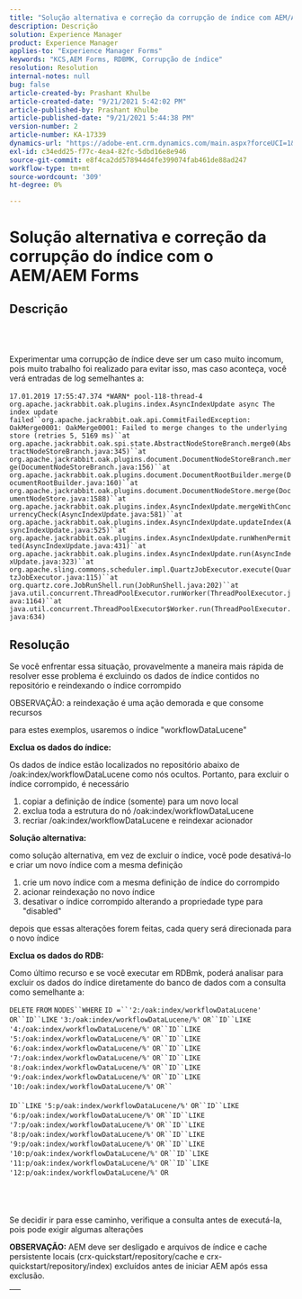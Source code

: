 ```yaml
---
title: "Solução alternativa e correção da corrupção de índice com AEM/AEM Forms"
description: Descrição
solution: Experience Manager
product: Experience Manager
applies-to: "Experience Manager Forms"
keywords: "KCS,AEM Forms, RDBMK, Corrupção de índice"
resolution: Resolution
internal-notes: null
bug: false
article-created-by: Prashant Khulbe
article-created-date: "9/21/2021 5:42:02 PM"
article-published-by: Prashant Khulbe
article-published-date: "9/21/2021 5:44:38 PM"
version-number: 2
article-number: KA-17339
dynamics-url: "https://adobe-ent.crm.dynamics.com/main.aspx?forceUCI=1&pagetype=entityrecord&etn=knowledgearticle&id=13171039-031b-ec11-b6e6-000d3a34dd41"
exl-id: c34edd25-f77c-4ea4-82fc-5dbd16e8e946
source-git-commit: e8f4ca2dd578944d4fe399074fab461de88ad247
workflow-type: tm+mt
source-wordcount: '309'
ht-degree: 0%

---
```


# Solução alternativa e correção da corrupção do índice com o AEM/AEM Forms

## Descrição

<br><br><br>Experimentar uma corrupção de índice deve ser um caso muito incomum, pois muito trabalho foi realizado para evitar isso, mas caso aconteça, você verá entradas de log semelhantes a:<br><br>`17.01.2019 17:55:47.374 *WARN* pool-118-thread-4 org.apache.jackrabbit.oak.plugins.index.AsyncIndexUpdate async The index update failed``org.apache.jackrabbit.oak.api.CommitFailedException: OakMerge0001: OakMerge0001: Failed to merge changes to the underlying store (retries 5, 5169 ms)``at org.apache.jackrabbit.oak.spi.state.AbstractNodeStoreBranch.merge0(AbstractNodeStoreBranch.java:345)``at org.apache.jackrabbit.oak.plugins.document.DocumentNodeStoreBranch.merge(DocumentNodeStoreBranch.java:156)``at org.apache.jackrabbit.oak.plugins.document.DocumentRootBuilder.merge(DocumentRootBuilder.java:160)``at org.apache.jackrabbit.oak.plugins.document.DocumentNodeStore.merge(DocumentNodeStore.java:1588)``at org.apache.jackrabbit.oak.plugins.index.AsyncIndexUpdate.mergeWithConcurrencyCheck(AsyncIndexUpdate.java:581)``at org.apache.jackrabbit.oak.plugins.index.AsyncIndexUpdate.updateIndex(AsyncIndexUpdate.java:525)``at org.apache.jackrabbit.oak.plugins.index.AsyncIndexUpdate.runWhenPermitted(AsyncIndexUpdate.java:431)``at org.apache.jackrabbit.oak.plugins.index.AsyncIndexUpdate.run(AsyncIndexUpdate.java:323)``at org.apache.sling.commons.scheduler.impl.QuartzJobExecutor.execute(QuartzJobExecutor.java:115)``at org.quartz.core.JobRunShell.run(JobRunShell.java:202)``at java.util.concurrent.ThreadPoolExecutor.runWorker(ThreadPoolExecutor.java:1164)``at java.util.concurrent.ThreadPoolExecutor$Worker.run(ThreadPoolExecutor.java:634)`

## Resolução


Se você enfrentar essa situação, provavelmente a maneira mais rápida de resolver esse problema é excluindo os dados de índice contidos no repositório e reindexando o índice corrompido

OBSERVAÇÃO: a reindexação é uma ação demorada e que consome recursos

para estes exemplos, usaremos o índice &quot;workflowDataLucene&quot;

<b>Exclua os dados do índice: </b>

Os dados de índice estão localizados no repositório abaixo de /oak:index/workflowDataLucene como nós ocultos. Portanto, para excluir o índice corrompido, é necessário

1. copiar a definição de índice (somente) para um novo local
2. exclua toda a estrutura do nó /oak:index/workflowDataLucene
3. recriar /oak:index/workflowDataLucene e reindexar acionador


<b>Solução alternativa:</b>

como solução alternativa, em vez de excluir o índice, você pode desativá-lo e criar um novo índice com a mesma definição

1. crie um novo índice com a mesma definição de índice do corrompido
2. acionar reindexação no novo índice
3. desativar o índice corrompido alterando a propriedade type para &quot;disabled&quot;


depois que essas alterações forem feitas, cada query será direcionada para o novo índice

<b>Exclua os dados do RDB:</b>

Como último recurso e se você executar em RDBmk, poderá analisar para excluir os dados do índice diretamente do banco de dados com a consulta como semelhante a:

`DELETE` `FROM` `NODES``WHERE`
`ID =``'2:/oak:index/workflowDataLucene'` `OR``ID``LIKE` `'3:/oak:index/workflowDataLucene/%'` `OR``ID``LIKE` `'4:/oak:index/workflowDataLucene/%'` `OR``ID``LIKE` `'5:/oak:index/workflowDataLucene/%'` `OR``ID``LIKE` `'6:/oak:index/workflowDataLucene/%'` `OR``ID``LIKE` `'7:/oak:index/workflowDataLucene/%'` `OR``ID``LIKE` `'8:/oak:index/workflowDataLucene/%'` `OR``ID``LIKE` `'9:/oak:index/workflowDataLucene/%'` `OR``ID``LIKE` `'10:/oak:index/workflowDataLucene/%'` `OR`` ` <br><br>`ID``LIKE` `'5:p/oak:index/workflowDataLucene/%'` `OR``ID``LIKE` `'6:p/oak:index/workflowDataLucene/%'` `OR``ID``LIKE` `'7:p/oak:index/workflowDataLucene/%'` `OR``ID``LIKE` `'8:p/oak:index/workflowDataLucene/%'` `OR``ID``LIKE` `'9:p/oak:index/workflowDataLucene/%'` `OR``ID``LIKE` `'10:p/oak:index/workflowDataLucene/%'` `OR``ID``LIKE` `'11:p/oak:index/workflowDataLucene/%'` `OR``ID``LIKE` `'12:p/oak:index/workflowDataLucene/%'` `OR`<br><br> <br><br><br>
Se decidir ir para esse caminho, verifique a consulta antes de executá-la, pois pode exigir algumas alterações

<b>OBSERVAÇÃO:</b> AEM deve ser desligado e arquivos de índice e cache persistente locais (crx-quickstart/repository/cache e crx-quickstart/repository/index) excluídos antes de iniciar AEM após essa exclusão.


|   |
| --- |
